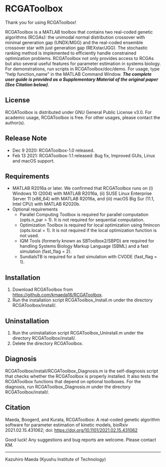 # RCGAToolbox

Thank you for using RCGAToolbox!

RCGAToolbox is a MATLAB toolbox that contains two real-coded genetic algorithms (RCGAs): the unimodal normal distribution crossover with minimal generation gap (UNDX/MGG) and the real-coded ensemble crossover star with just generation gap (REXstar/JGG). The stochastic ranking method is implemented to efficiently handle constrained optimization problems. RCGAToolbox not only provides access to RCGAs but also several useful features for parameter estimation in systems biology. For demonstrations, run scripts in RCGAToolbox/doc/demo. For usage, type "help function_name" in the MATLAB Command Window. ***The complete user guide is provided as a Supplementary Material of the original paper (See Citation below)***.

## License

RCGAToolbox is distributed under GNU General Public License v3.0. For academic usage, RCGAToolbox is free. For other usages, please contact the author(s).

## Release Note

- Dec  9 2020: RCGAToolbox-1.0 released.
- Feb 13 2021: RCGAToolbox-1.1 released: Bug fix, Improved GUIs, Linux and macOS support.

## Requirements

- MATLAB R2016a or later. We confirmed that RCGAToolbox runs on (i) Windows 10 (2004) with MATLAB R2016a, (ii) SUSE Linux Enterprise Server 11 (x86_64) with MATLAB R2016a, and (iii) macOS Big Sur (11.1, Intel CPU) with MATLAB R2020b.
- Optional requirements
    - Parallel Computing Toolbox is required for parallel computation (opts.n_par > 1). It is not required for sequential computation.
    - Optimization Toolbox is required for local optimization using fmincon (opts.local = 1). It is not required if the local optimization function is not used.
    - IQM Tools (formerly known as SBToolbox2/SBPD) are required for handling Systems Biology Markup Language (SBML) and a fast simulation (fast_flag = 2).
    - SundialsTB is required for a fast simulation with CVODE (fast_flag = 1).


## Installation

1. Download RCGAToolbox from https://github.com/kmaeda16/RCGAToolbox.
2. Run the installation script RCGAToolbox_Install.m under the directory RCGAToolbox/install/.

## Uninstallation

1. Run the uninstallation script RCGAToolbox_Uninstall.m under the directory RCGAToolbox/install/.
2. Delete the directory RCGAToolbox.

## Diagnosis

RCGAToolbox/install/RCGAToolbox_Diagnosis.m is the self-diagnosis script that checks whether the RCGAToolbox is properly installed. It also tests the RCGAToolbox functions that depend on optional toolboxes. For the diagnosis, run RCGAToolbox_Diagnosis.m under the directory RCGAToolbox/install/.

## Citation

Maeda, Boogerd, and Kurata, RCGAToolbox: A real-coded genetic algorithm software for parameter estimation of kinetic models, bioRxiv 2021.02.15.431062; doi: https://doi.org/10.1101/2021.02.15.431062


Good luck! Any suggestions and bug reports are welcome. Please contact KM.


-------------------------------
Kazuhiro Maeda (Kyushu Institute of Technology)
